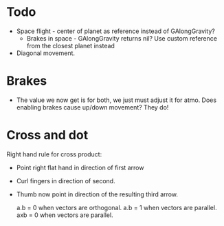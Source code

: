 # Todo

* Space flight - center of planet as reference instead of GAlongGravity?
    * Brakes in space - GAlongGravity returns nil? Use custom reference from the closest planet instead
* Diagonal movement.

# Brakes

- The value we now get is for both, we just must adjust it for atmo.
  Does enabling brakes cause up/down movement? They do!

# Cross and dot

Right hand rule for cross product:

* Point right flat hand in direction of first arrow
* Curl fingers in direction of second.
* Thumb now point in direction of the resulting third arrow.

  a.b = 0 when vectors are orthogonal.
  a.b = 1 when vectors are parallel.
  axb = 0 when vectors are parallel.